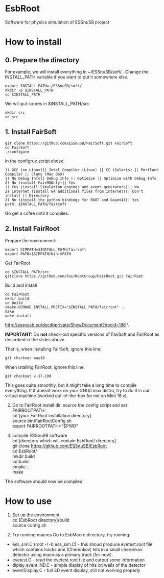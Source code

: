 # EsbRoot
Software for physics simulation of ESSnuSB project

# How to install
## 0. Prepare the directory
For example, we will install everything in ~/ESSnuSB/soft/ . Change the INSTALL_PATH variable if you want to put it somewhere else.
```
export INSTALL_PATH=~/ESSnuSB/soft/
mkdir -p $INSTALL_PATH
cd $INSTALL_PATH
```
We will put soures in $INSTALL_PATH/src
```
mkdir src
cd src
```
## 1. Install FairSoft
``` 
git clone https://github.com/ESSnuSB/FairSoft.git FairSoft
cd FairSoft
./configure
```
In the configrue script chose:
```
1) GCC (on Linux)|| Intel Compiler (Linux) || CC (Solaris) || Portland Compiler || Clang (Mac OSX)
1) No Debug Info|| Debug Info || Optimize || Optimize with Debug Info
2) No (install FairMQOnly)|| Yes
1) Yes (install Simulation engines and event generators)|| No
2) Internet (install G4 additional files from internet)|| Don't install || Directory
2) No (install the python bindings for ROOT and Geant4)|| Yes
path: $INSTALL_PATH/fairsoft
```
Go get a cofee until it compiles.

## 2. Install FairRoot
Prepare the environment:
```
export SIMPATH=$INSTALL_PATH/fairsoft
export PATH=$SIMPATH/bin:$PATH
```
Get FairRoot
```
cd $INSTALL_PATH/src
gitclone https://github.com/FairRootGroup/FairRoot.git FairRoot
```
Build and install
```
cd FairRoot
mkdir build
cd build
cmake-DCMAKE_INSTALL_PREFIX="$INSTALL_PATH/fairroot" ..
make
make install
```

http://essnusb.eu/docdbprivate/ShowDocument?docid=186 \

**IMPORTANT:** Do **not** check-out specific versions of FairSoft and FairRoot as described in the slides above.

That is, when installing FairSoft, ignore this line:
```
git checkout may18
```
When istalling FairRoot, ignore this line:
```
git checkout v-17.10d
```
This goes quite smoothly, but it might take a long time to compile everything. If it doesnt work on your GNU/Linux distro, try to do it in our virtual machine (worked out-of-the-box for me on Mint 18.x).

2. Go to FairRoot install dir, source the config script and set FAIRROOTPATH: \
cd [your FairRoot installation directory] \
source bin/FairRootConfig.sh\
export FAIRROOTPATH="$PWD"

3. compile ESSnuSB software\
cd [directory which will contain EsbRoot/ directory] \
git clone https://github.com/ESSnuSB/EsbRoot \
cd EsbRoot/ \
mkdir build \
cd build \
cmake .. \
make

The software should now be compiled!

# How to use
1. Set up the environment \
cd [EsbRoot directory]/build \
source config.sh

2. Try running macros
Go to EsbMacro directory, try running:
- ess_sim.C (root -l -b ess_sim.C) - this shoud produce evetest.root file which contains tracks and (Cherenkov) hits in a small cherenkov detector using muon as a primary track (for now).
- evetest.C - read the evetest.root file and output some information.
- diplay_event_ND.C - simple display of hits on walls of the detector
- eventDisplay.C - full 3D event display, still not working properly
